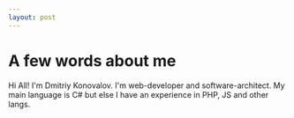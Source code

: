 ```yaml
---
layout: post
---
```


# A few words about me

Hi All! I'm Dmitriy Konovalov. I'm web-developer and software-architect. 
My main language is C# but else I have an experience in PHP, JS and other langs.
